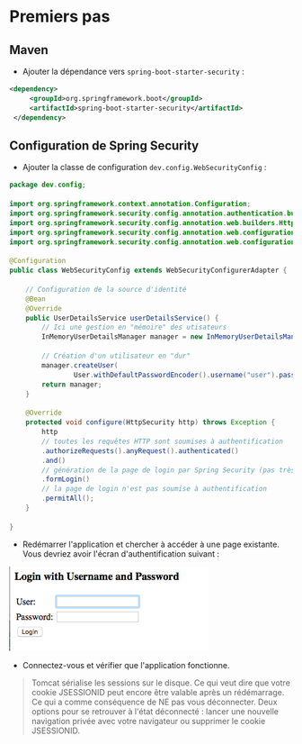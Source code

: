 # Premiers pas

## Maven

* Ajouter la dépendance vers `spring-boot-starter-security` :

```xml
<dependency>
     <groupId>org.springframework.boot</groupId>
     <artifactId>spring-boot-starter-security</artifactId>
 </dependency>
```

## Configuration de Spring Security

* Ajouter la classe de configuration `dev.config.WebSecurityConfig` :

```java
package dev.config;

import org.springframework.context.annotation.Configuration;
import org.springframework.security.config.annotation.authentication.builders.AuthenticationManagerBuilder;
import org.springframework.security.config.annotation.web.builders.HttpSecurity;
import org.springframework.security.config.annotation.web.configuration.EnableWebSecurity;
import org.springframework.security.config.annotation.web.configuration.WebSecurityConfigurerAdapter;

@Configuration
public class WebSecurityConfig extends WebSecurityConfigurerAdapter {

	// Configuration de la source d'identité
    @Bean
    @Override
    public UserDetailsService userDetailsService() {
        // Ici une gestion en "mémoire" des utisateurs
        InMemoryUserDetailsManager manager = new InMemoryUserDetailsManager();
        
        // Création d'un utilisateur en "dur"
        manager.createUser(
                User.withDefaultPasswordEncoder().username("user").password("password").roles("USER").build());
        return manager;
    }

	@Override
	protected void configure(HttpSecurity http) throws Exception {
		http
		// toutes les requêtes HTTP sont soumises à authentification
		.authorizeRequests().anyRequest().authenticated()
		.and()
		// génération de la page de login par Spring Security (pas très jolie mais ça marche)
		.formLogin()
		// la page de login n'est pas soumise à authentification
		.permitAll();
	}

}
```

* Redémarrer l'application et chercher à accéder à une page existante. Vous devriez avoir l'écran d'authentification suivant :

![](images/login.security.png)

* Connectez-vous et vérifier que l'application fonctionne.

> Tomcat sérialise les sessions sur le disque.
Ce qui veut dire que votre cookie JSESSIONID peut encore être valable après un rédémarrage.
Ce qui a comme conséquence de NE pas vous déconnecter.
Deux options pour se retrouver à l'état déconnecté : lancer une nouvelle navigation privée avec votre navigateur ou supprimer le cookie JSESSIONID.
